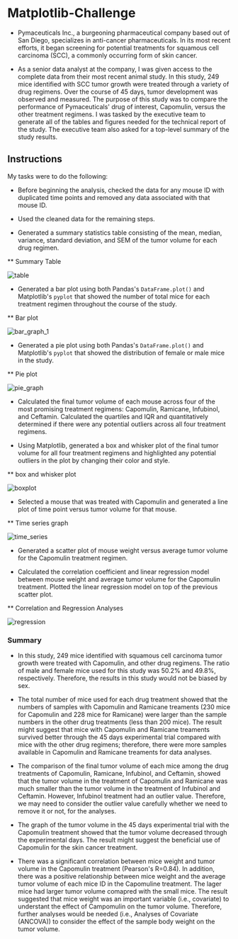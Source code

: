 # Matplotlib-Challenge

* Pymaceuticals Inc., a burgeoning pharmaceutical company based out of San Diego, specializes in anti-cancer pharmaceuticals. In its most recent efforts, it began screening for potential treatments for squamous cell carcinoma (SCC), a commonly occurring form of skin cancer.

* As a senior data analyst at the company, I was given access to the complete data from their most recent animal study. In this study, 249 mice identified with SCC tumor growth were treated through a variety of drug regimens. Over the course of 45 days, tumor development was observed and measured. The purpose of this study was to compare the performance of Pymaceuticals' drug of interest, Capomulin, versus the other treatment regimens. I was tasked by the executive team to generate all of the tables and figures needed for the technical report of the study. The executive team also asked for a top-level summary of the study results.

## Instructions

My tasks were to do the following:

* Before beginning the analysis, checked the data for any mouse ID with duplicated time points and removed any data associated with that mouse ID.

* Used the cleaned data for the remaining steps.

* Generated a summary statistics table consisting of the mean, median, variance, standard deviation, and SEM of the tumor volume for each drug regimen.


** Summary Table

![table](Readme_Images/table.png])



* Generated a bar plot using both Pandas's `DataFrame.plot()` and Matplotlib's `pyplot` that showed the number of total mice for each treatment regimen throughout the course of the study.


** Bar plot

![bar_graph_1](Readme_Images/bar_graph_1.png])


* Generated a pie plot using both Pandas's `DataFrame.plot()` and Matplotlib's `pyplot` that showed the distribution of female or male mice in the study.


** Pie plot

![pie_graph](Readme_Images/pie_graph.png])


* Calculated the final tumor volume of each mouse across four of the most promising treatment regimens: Capomulin, Ramicane, Infubinol, and Ceftamin. Calculated the quartiles and IQR and quantitatively determined if there were any potential outliers across all four treatment regimens.

* Using Matplotlib, generated a box and whisker plot of the final tumor volume for all four treatment regimens and highlighted any potential outliers in the plot by changing their color and style.


** box and whisker plot

![boxplot](Readme_Images/boxplot.png])


* Selected a mouse that was treated with Capomulin and generated a line plot of time point versus tumor volume for that mouse.


** Time series graph

![time_series](Readme_Images/time_series.png])


* Generated a scatter plot of mouse weight versus average tumor volume for the Capomulin treatment regimen.

* Calculated the correlation coefficient and linear regression model between mouse weight and average tumor volume for the Capomulin treatment. Plotted the linear regression model on top of the previous scatter plot.


** Correlation and Regression Analyses

![regression](Readme_Images/regression.png])


### Summary
* In this study, 249 mice identified with squamous cell carcinoma tumor growth were treated with Capomulin, and other drug regimens. The ratio of male and female mice used for this study was 50.2% and 49.8%, respectively. Therefore, the results in this study would not be biased by sex. 

* The total number of mice used for each drug treatment showed that the numbers of samples with Capomulin and Ramicane treaments (230 mice for Capomulin and 228 mice for Ramicane) were larger than the sample numbers in the other drug treatments (less than 200 mice). The result might suggest that mice with Capomulin and Ramicane treaments survived better through the 45 days experimental trial compared with mice with the other drug regimens; therefore, there were more samples available in Capomulin and Ramicane treaments for data analyses. 

* The comparison of the final tumor volume of each mice among the drug treatments of Capomulin, Ramicane, Infubinol, and Ceftamin, showed that the tumor volume in the treatment of Capomulin and Ramicane was much smaller than the tumor volume in the treatment of Infubinol and Ceftamin. However, Infubinol treatment had an outlier value. Therefore, we may need to consider the outlier value carefully whether we need to remove it or not, for the analyses. 

* The graph of the tumor volume in the 45 days experimental trial with the Capomulin treatment showed that the tumor volume decreased through the experimental days. The result might suggest the beneficial use of Capomulin for the skin cancer treatment. 

* There was a significant correlation between mice weight and tumor volume in the Capomulin treatment (Pearson's R=0.84). In addition, there was a positive relationship between mice weight and the average tumor volume of each mice ID in the Capomuline treatment. The lager mice had larger tumor volume comapred with the small mice. The result suggested that mice weight was an important variable (i.e., covariate) to understant the effect of Campomulin on the tumor volume. Therefore, further analyses would be needed (i.e., Analyses of Covariate (ANCOVA)) to consider the effect of the sample body weight on the tumor volume. 

